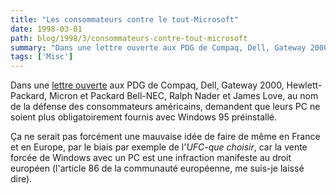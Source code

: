 ```yaml
---
title: "Les consommateurs contre le tout-Microsoft"
date: 1998-03-01
path: blog/1998/3/consommateurs-contre-tout-microsoft
summary: "Dans une lettre ouverte aux PDG de Compaq, Dell, Gateway 2000, Hewlett-Packard, Micron et Packard Bell-NEC, Ralph Nader et James Love, au nom de la défense des consommateurs américains, demandent que leurs PC ne soient plus obligatoirement fournis avec Windows 95 préinstallé."
tags: ['Misc']
---
```


<P>Dans une <A HREF="http://www.essential.org/antitrust/ms/compaq.html">lettre ouverte</A> aux PDG de Compaq, Dell, Gateway 2000,
Hewlett-Packard, Micron et Packard Bell-NEC, Ralph Nader et James Love,
au nom de la défense des consommateurs américains, demandent que leurs
PC ne soient plus obligatoirement fournis avec Windows 95 préinstallé.</P>

<P>Ça ne serait pas forcément une mauvaise idée de faire de même en France et
en Europe, par le biais par exemple de l'<EM>UFC-que choisir</EM>, car la vente
forcée de Windows avec un PC est une infraction manifeste au droit européen
(l'article 86 de la communauté européenne, me suis-je laissé dire).</P>


